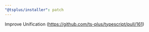 ```yaml
---
"@tsplus/installer": patch
---
```


Improve Unification (https://github.com/ts-plus/typescript/pull/161)
